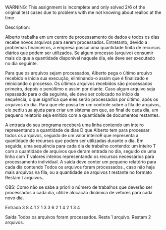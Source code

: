 WARNING: This assignment is incomplete and only solved 2/6 of the original test cases due to problems with me not knowing about realloc at the time

Description:

Alberto trabalha em um centro de processamento de dados e todos os dias recebe novos arquivos para serem processados. Entretanto, devido a problemas financeiros, a empresa possui uma quantidade finita de recursos diários que podem ser utilizados. Se algum processo (arquivo) consumir mais do que a quantidade disponível naquele dia, ele deve ser executado no dia seguinte.

Para que os arquivos sejam processados, Alberto pega o último arquivo recebido e inicia sua execução, eliminando-o assim que é finalizado e reiniciando o processo. Os últimos arquivos recebidos são processados primeiro, depois o penúltimo e assim por diante. Caso algum arquivo seja repassado para o dia seguinte, ele deve ser colocado no início da sequência, o que significa que eles serão processados por último, após os arquivos do dia. Para que ele possa ter um controle sobre a fila de arquivos, ele pediu sua ajuda para criar um sistema em que, ao final de cada dia, um pequeno relatório seja emitido com a quantidade de documentos restantes.

A entrada do seu programa receberá uma linha contendo um inteiro representando a quantidade de dias D que Alberto tem para processar todos os arquivos, seguido de um valor inteiroR que representa a quantidade de recursos que podem ser utilizadas durante o dia. Em seguida, uma sequência para cada dia de trabalho contendo: um inteiro T com a quantidade de arquivos que deram entrada no dia, seguido de uma linha com T valores inteiros representando os recursos necessários para processamento individual. A saída deve conter um pequeno relatório para cada dia contendo Todos os arquivos foram processados., caso não haja mais arquivos na fila, ou a quantidade de arquivos t restante no formato Restam t arquivos..

OBS: Como não se sabe a priori o número de trabalhos que deverão ser processados a cada dia, utilize alocação dinâmica de vetores para cada novo dia.

Entrada
3 8
4 
1 2 1 3
3
6 2 1
4
2 1 3 4

Saída
Todos os arquivos foram processados.
Resta 1 arquivo.
Restam 2 arquivos.